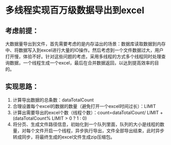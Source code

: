 # 多线程实现百万级数据导出到excel

## **考虑前提：**

大数据量导出到文件，首先需要考虑的是内存溢出的场景：数据库读取数据到内存中、将数据写入到excel进行大量的IO操作。然后考虑到一个文件数据过大，用户打开慢，体验不好。针对这些问题的考虑，采用多线程的方式多个线程同时处理查询数据，一个线程生成一个excel，最后在合并数据返回，以达到提高效率的目的。

## **实现思路：**

1. 计算导出数据的总条数：dataTotalCount
2. 合理设置每个excel的数据的数量（避免打开一个excel时间过长）：LIMIT 		
3. 计算出需要导出的excel个数（线程个数）：count=dataTotalCount/ LIMIT + (dataTotalCount% LIMIT > 0 ? 1 : 0)
4. 将分页、生成文件路径信息，初始化到一个队列里面，队列的大小是线程的数量，对每个文件开启一个线程，异步执行导出，文件全部导出结束，此时异步转成同步，将最终生成的excel文件生成zip压缩包。